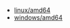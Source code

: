 
* <a href="https://caddyserver.com/api/download?os=linux&arch=amd64&p=github.com%2Fgreenpau%2Fcaddy-auth-portal%40v1.4.7&p=github.com%2Fgreenpau%2Fcaddy-auth-jwt%40v1.3.6&p=github.com%2Fgreenpau%2Fcaddy-trace%40v1.1.7" target="_blank">linux/amd64</a>
* <a href="https://caddyserver.com/api/download?os=windows&arch=amd64&p=github.com%2Fgreenpau%2Fcaddy-auth-portal%40v1.4.7&p=github.com%2Fgreenpau%2Fcaddy-auth-jwt%40v1.3.6&p=github.com%2Fgreenpau%2Fcaddy-trace%40v1.1.7" target="_blank">windows/amd64</a>
